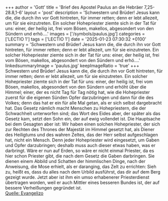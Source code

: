 +++
author = 'Gott'
title = 'Brief des Apostel Paulus an die Hebräer 7,25-28.8,1-6'
layout = 'post'
description = 'Schwestern und Brüder! Jesus kann die, die durch ihn vor Gott hintreten, für immer retten; denn er lebt allezeit, um für sie einzutreten. Ein solcher Hohepriester ziemte sich in der Tat für uns: einer, der heilig ist, frei vom Bösen, makellos, abgesondert von den Sündern und erhö....'
images = ['/symbols/paulus.jpg']
categories = ['LECTIO 1']
tags = ['LECTIO 1']
date = '2025-01-23 07:30:32 +0100'
summary = 'Schwestern und Brüder! Jesus kann die, die durch ihn vor Gott hintreten, für immer retten; denn er lebt allezeit, um für sie einzutreten. Ein solcher Hohepriester ziemte sich in der Tat für uns: einer, der heilig ist, frei vom Bösen, makellos, abgesondert von den Sündern und erhö....'
linkedsummaryImage = 'paulus.jpg'
keepImageRatio = 'true'
+++
Schwestern und Brüder! Jesus kann die, die durch ihn vor Gott hintreten, für immer retten; denn er lebt allezeit, um für sie einzutreten.
Ein solcher Hohepriester ziemte sich in der Tat für uns: einer, der heilig ist, frei vom Bösen, makellos, abgesondert von den Sündern und erhöht über die Himmel;
einer, der es nicht Tag für Tag nötig hat, wie die Hohepriester zuerst für die eigenen Sünden Opfer darzubringen und dann für die des Volkes; denn das hat er ein für alle Mal getan, als er sich selbst dargebracht hat.<!--more-->
Das Gesetz nämlich macht Menschen zu Hohepriestern, die der Schwachheit unterworfen sind; das Wort des Eides aber, der später als das Gesetz kam, setzt den Sohn ein, der auf ewig vollendet ist.
Die Hauptsache bei dem Gesagten aber ist: Wir haben einen solchen Hohepriester, der sich zur Rechten des Thrones der Majestät im Himmel gesetzt hat,
als Diener des Heiligtums und des wahren Zeltes, das der Herr selbst aufgeschlagen hat, nicht ein Mensch.
Denn jeder Hohepriester wird eingesetzt, um Gaben und Opfer darzubringen; deshalb muss auch dieser etwas haben, was er darbringt.
Wäre er nun auf Erden, so wäre er nicht einmal Priester, da es hier schon Priester gibt, die nach dem Gesetz die Gaben darbringen.
Sie dienen einem Abbild und Schatten der himmlischen Dinge, nach der Anweisung, die Mose erhielt, als er daranging, das Zelt zu errichten: Sieh zu, heißt es, dass du alles nach dem Urbild ausführst, das dir auf dem Berg gezeigt wurde.
Jetzt aber ist ihm ein umso erhabenerer Priesterdienst übertragen worden, weil er auch Mittler eines besseren Bundes ist, der auf bessere Verheißungen gegründet ist.<br> [Quelle: Evangelizo](https://evangeliumtagfuertag.org/DE/gospel)